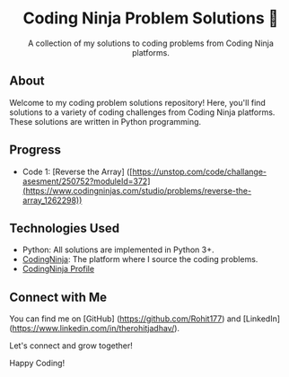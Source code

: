 <h1 align="center">Coding Ninja Problem Solutions 🚀</h1>

<p align="center">A collection of my solutions to coding problems from Coding Ninja platforms.</p>


## About

Welcome to my coding problem solutions repository! Here, you'll find solutions to a variety of coding challenges from Coding Ninja platforms. These solutions are written in Python programming.


## Progress

-  Code 1: [Reverse the Array] ([https://unstop.com/code/challange-asesment/250752?moduleId=372](https://www.codingninjas.com/studio/problems/reverse-the-array_1262298))

## Technologies Used

- Python: All solutions are implemented in Python 3+.
- [CodingNinja](https://www.codingninjas.com/studio/home): The platform where I source the coding problems.
- [CodingNinja Profile](https://www.codingninjas.com/studio/profile/ae1842c3-78f6-41bb-9e6b-f6bbca9af3eb)

## Connect with Me

You can find me on [GitHub] (https://github.com/Rohit177) and [LinkedIn] (https://www.linkedin.com/in/therohitjadhav/). 

Let's connect and grow together!

Happy Coding!

